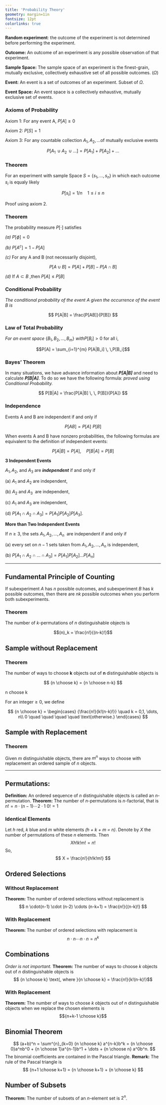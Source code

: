 ```yaml
---
title: 'Probability Theory'
geometry: margin=1in
fontsize: 12pt
colorlinks: true
---
```


**Random experiment**: the outcome of the experiment is not determined before performing the experiment.

**Outcome:** An outcome of an experiment is any possible observation of that experiment. 

**Sample Space:** The sample space of an experiment is the finest-grain, mutually exclusive, collectively exhaustive set of all possible outcomes. ($\Omega$)

**Event:** An event is a set of outcomes of an experiment. Subset of $\Omega$.

**Event Space:** An event space is a collectively exhaustive, mutually exclusive set of events.

### Axioms of Probability

$\text{Axiom 1: For any event A, } P[A] \geq 0$

$\text{Axiom 2: } P[S] = 1$

$\text{Axiom 3: For any countable collection } A_1, A_2, \dots \text {of mutually exclusive events}$

$$
P[A_1 \,\cup A_2 \, \cup \dots] = P[A_1] + P[A_2] + \dots
$$

### Theorem

$\text{For an experiment with sample Space } S = \{s_1,\dots,s_n\} \text { in which each outcome } s_i \text{ is equaly likely}$

$$
P[s_i] = 1/n \quad 1\leq i\leq n
$$

Proof using axiom 2.

### Theorem

$\text{The probability measure } P[\cdot] \text{ satisfies}$

$\textit{(a) } P[\phi] = 0$

$\textit{(b) } P[A^c] = 1 - P[A]$

$\textit{(c) } \text {For any A and B (not necessarily disjoint), }$

$$
P[A \cup B] = P[A] + P[B] - P[A \cap B]
$$

$\textit{(d) } \text{If } A \subset B \text{ ,then } P[A] \leq P[B]$

### Conditional Probability

*The conditional probability of the event A given the occurrence of the event B is*

$$
P[A|B] = \frac{P[AB]}{P[B]}
$$

### Law of Total Probability

$\textit{For an event space } \{B_1, B_2, \dots, B_m\} \, \, with P[B_i] > 0 \text{ for all i,}$

$$P[A] = \sum_{i=1}^{m} P[A|B_i] \, \,P[B_i]$$

### Bayes’ Theorem

In many situations, we have advance information about ***P[A|B]*** and need to calculate ***P[B|A]***. To do so we have the following formula: *proved using Conditional Probability.*

$$
P[B|A] = \frac{P[A|B] \, \, P[B]}{P[A]}
$$

### Independence

Events A and B are independent if and only if

$$
P[AB] = P[A] \, \, P[B]
$$

When events A and B have nonzero probabilities, the following formulas are equivalent to the definition of independent events:

$$P[A|B] = P[A], \quad P[B|A] = P[B]$$

**3 Independent Events**

$A_1, A_2 \text{, and } A_3$ are ***independent*** if and only if

(a) $A_1$ and $A_2$ are independent,

(b) $A_2$ and $A_3$  are independent,

(c) $A_1$ and $A_3$ are independent,

(d) $P[A_1 \cap A_2 \cap A_3] = P[A_1] P[A_2]P[A_3].$

**More than Two Independent Events**

If $n \geq 3$, the sets $A_1, A_2, \dots,A_n$  are independent if and only if

(a) every set on $n-1$ sets taken from $A_1, A_2, \dots,A_n$ is independent,

(b) $P[A_1 \cap A_2 \cap \dots \cap A_3 ] = P[A_1] P[A_2]\dots P[A_n]$

---

## **Fundamental Principle of Counting**

If subexperiment *A* has *n* possible outcomes, and subexperiment *B* has *k* possible outcomes, then there are *nk* possible outcomes when you perform both subexperiments.

### Theorem

The number of *k*-permutations of *n* distinguishable objects is

$$(n)_k = \frac{n!}{(n-k)!}$$

## Sample without Replacement

### Theorem

The number of ways to choose **k** objects out of **n** distinguishable objects is

$$
{n \choose k} = {n \choose n-k}
$$

$\text{n choose k}$

$\text {For an integer} \geq 0 \text{, we define}$

$$
{n \choose k} = \begin{cases}
{\frac{n!}{k!(n-k)!}} \quad k = 0,1, \dots, n\\
0 \quad \quad \quad \quad \text{otherwise.}
\end{cases}
$$

## Sample with Replacement

### Theorem

Given *m* distinguishable objects, there are $m^n$ ways to choose with replacement an ordered sample of *n* objects.

---

## Permutations:

**Definition:** An ordered sequence of *n* distinguishable objects is called an *n*-permutation.
**Theorem:** The number of *n*-permutations is *n*-factorial, that is $n! = n \cdot (n-1) \cdots 2 \cdot 1$ 
$0! = 1$ 

### Identical Elements

Let *h* red, *k* blue and *m* white elements *(h + k + m = n)*. Denote by *X* the number of permutations of these *n* elements. Then
$$
X h! k! m! = n!
$$
So,
$$
X = \frac{n!}{h!k!m!}
$$

## Ordered Selections

### Without Replacement

**Theorem:** The number of ordered selections without replacement is
$$
n \cdot(n-1) \cdot (n-2) \cdots (n-k+1) = \frac{n!}{(n-k)!}
$$

### With Replacement

**Theorem:** The number of ordered selections with replacement is
$$
n \cdot n \cdots n \cdot n = n^k
$$

## Combinations

*Order is not important.*
**Theorem:** The number of ways to choose *k* objects out of *n* distinguishable objects is
$$ {n \choose k} \text{, where }{n \choose k} = \frac{n!}{k!(n-k)!}$$

### With Replacement

**Theorem:** The number of ways to choose *k* objects out of *n* distinguishable objects when we replace the chosen elements is
$${n+k-1 \choose k}$$

## Binomial Theorem

$$
(a+b)^n = \sum^{n}_{k=0} {n \choose k} a^{n-k}b^k = {n \choose 0}a^nb^0 + {n \choose 1}a^{n-1}b^1 + \dots + {n \choose n} a^0b^n.
$$
The binomial coefficients are contained in the Pascal triangle. 
**Remark:** The rule of the Pascal triangle is
$$
{n+1 \choose k+1} = {n \choose k+1} + {n \choose k}
$$

## Number of Subsets

**Theorem:** The number of subsets of an *n*-element set is $2^n$.
